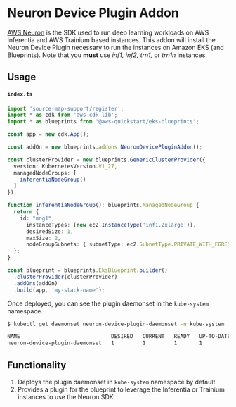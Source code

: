# Neuron Device Plugin Addon

[AWS Neuron](https://awsdocs-neuron.readthedocs-hosted.com/en/latest/) is the SDK used to run deep learning workloads on AWS Inferentia and AWS Trainium based instances. This addon will install the Neuron Device Plugin necessary to run the instances on Amazon EKS (and Blueprints). Note that you **must** use *inf1, inf2, trn1,* or *trn1n* instances.

## Usage

#### **`index.ts`**
```typescript
import 'source-map-support/register';
import * as cdk from 'aws-cdk-lib';
import * as blueprints from '@aws-quickstart/eks-blueprints';

const app = new cdk.App();

const addOn = new blueprints.addons.NeuronDevicePluginAddon();

const clusterProvider = new blueprints.GenericClusterProvider({
  version: KubernetesVersion.V1_27,
  managedNodeGroups: [
    inferentiaNodeGroup()
  ]
});

function inferentiaNodeGroup(): blueprints.ManagedNodeGroup {
  return {
    id: "mng1",
      instanceTypes: [new ec2.InstanceType('inf1.2xlarge')],
      desiredSize: 1,
      maxSize: 2, 
      nodeGroupSubnets: { subnetType: ec2.SubnetType.PRIVATE_WITH_EGRESS },
  };
}

const blueprint = blueprints.EksBlueprint.builder()
  .clusterProvider(clusterProvider)
  .addOns(addOn)
  .build(app, 'my-stack-name');
```

Once deployed, you can see the plugin daemonset in the `kube-system` namespace.

```sh
$ kubectl get daemonset neuron-device-plugin-daemonset -n kube-system

NAME                             DESIRED   CURRENT   READY   UP-TO-DATE   AVAILABLE   NODE SELECTOR   AGE
neuron-device-plugin-daemonset   1         1         1       1            1           <none>          24m   20m
```

## Functionality

1. Deploys the plugin daemonset in `kube-system` namespace by default.
2. Provides a plugin for the blueprint to leverage the Inferentia or Trainium instances to use the Neuron SDK.